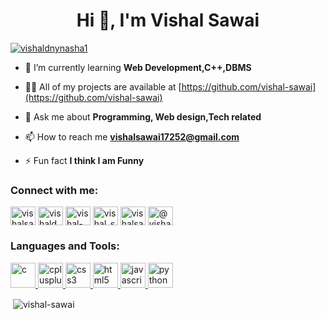 <h1 align="center">Hi 👋, I'm Vishal Sawai</h1>
<p align="left"> <a href="https://twitter.com/vishaldnynasha1" target="blank"><img src="https://img.shields.io/twitter/follow/vishaldnynasha1?logo=twitter&style=for-the-badge" alt="vishaldnynasha1" /></a> </p>

- 🌱 I’m currently learning **Web Development,C++,DBMS**

- 👨‍💻 All of my projects are available at [https://github.com/vishal-sawai](https://github.com/vishal-sawai)

- 💬 Ask me about **Programming, Web design,Tech related**

- 📫 How to reach me **vishalsawai17252@gmail.com**

- ⚡ Fun fact **I think I am Funny**

<h3 align="left">Connect with me:</h3>
<p align="left">
<a href="https://dev.to/vishalsawai0" target="blank"><img align="center" src="https://cdn.jsdelivr.net/npm/simple-icons@3.0.1/icons/dev-dot-to.svg" alt="vishalsawai0" height="30" width="40" /></a>
<a href="https://twitter.com/vishaldnynasha1" target="blank"><img align="center" src="https://cdn.jsdelivr.net/npm/simple-icons@3.0.1/icons/twitter.svg" alt="vishaldnynasha1" height="30" width="40" /></a>
<a href="https://linkedin.com/in/vishal-sawai-5462b9186/" target="blank"><img align="center" src="https://cdn.jsdelivr.net/npm/simple-icons@3.0.1/icons/linkedin.svg" alt="vishal-sawai-5462b9186/" height="30" width="40" /></a>
<a href="https://instagram.com/vishal_sawai_/" target="blank"><img align="center" src="https://cdn.jsdelivr.net/npm/simple-icons@3.0.1/icons/instagram.svg" alt="vishal_sawai_/" height="30" width="40" /></a>
<a href="https://www.hackerrank.com/vishalsawai17252" target="blank"><img align="center" src="https://cdn.jsdelivr.net/npm/simple-icons@3.0.1/icons/hackerrank.svg" alt="vishalsawai17252" height="30" width="40" /></a>
<a href="https://www.hackerearth.com/@vishalsawai17252" target="blank"><img align="center" src="https://cdn.jsdelivr.net/npm/simple-icons@3.0.1/icons/hackerearth.svg" alt="@vishalsawai17252" height="30" width="40" /></a>
</p>

<h3 align="left">Languages and Tools:</h3>
<p align="left"> <a href="https://www.cprogramming.com/" target="_blank"> <img src="https://devicons.github.io/devicon/devicon.git/icons/c/c-original.svg" alt="c" width="40" height="40"/> </a> <a href="https://www.w3schools.com/cpp/" target="_blank"> <img src="https://devicons.github.io/devicon/devicon.git/icons/cplusplus/cplusplus-original.svg" alt="cplusplus" width="40" height="40"/> </a> <a href="https://www.w3schools.com/css/" target="_blank"> <img src="https://devicons.github.io/devicon/devicon.git/icons/css3/css3-original-wordmark.svg" alt="css3" width="40" height="40"/> </a> <a href="https://www.w3.org/html/" target="_blank"> <img src="https://devicons.github.io/devicon/devicon.git/icons/html5/html5-original-wordmark.svg" alt="html5" width="40" height="40"/> </a> <a href="https://developer.mozilla.org/en-US/docs/Web/JavaScript" target="_blank"> <img src="https://devicons.github.io/devicon/devicon.git/icons/javascript/javascript-original.svg" alt="javascript" width="40" height="40"/> </a> <a href="https://www.python.org" target="_blank"> <img src="https://devicons.github.io/devicon/devicon.git/icons/python/python-original.svg" alt="python" width="40" height="40"/> </a> </p>

<p>&nbsp;<img align="center" src="https://github-readme-stats.vercel.app/api?username=vishal-sawai&show_icons=true&locale=en" alt="vishal-sawai" /></p>

